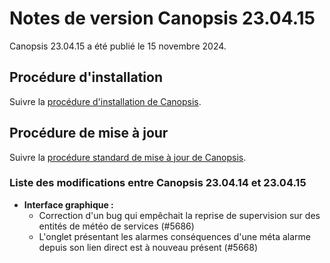 # Notes de version Canopsis 23.04.15

Canopsis 23.04.15 a été publié le 15 novembre 2024.

## Procédure d'installation

Suivre la [procédure d'installation de Canopsis](../guide-administration/installation/index.md).

## Procédure de mise à jour

Suivre la [procédure standard de mise à jour de Canopsis](../guide-administration/mise-a-jour/index.md).

### Liste des modifications entre Canopsis 23.04.14 et 23.04.15

*  **Interface graphique :**
    * Correction d'un bug qui empêchait la reprise de supervision sur des entités de météo de services (#5686)
    * L'onglet présentant les alarmes conséquences d'une méta alarme depuis son lien direct est à nouveau présent (#5668)
